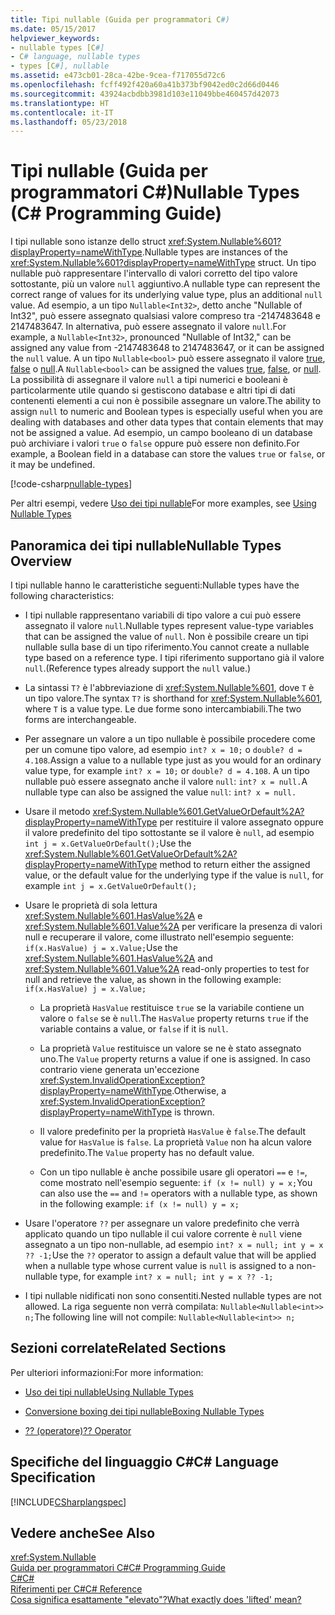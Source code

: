 ```yaml
---
title: Tipi nullable (Guida per programmatori C#)
ms.date: 05/15/2017
helpviewer_keywords:
- nullable types [C#]
- C# language, nullable types
- types [C#], nullable
ms.assetid: e473cb01-28ca-42be-9cea-f717055d72c6
ms.openlocfilehash: fcff492f420a60a41b373bf9042ed0c2d66d0446
ms.sourcegitcommit: 43924acbdbb3981d103e11049bbe460457d42073
ms.translationtype: HT
ms.contentlocale: it-IT
ms.lasthandoff: 05/23/2018
---
```

# <a name="nullable-types-c-programming-guide"></a><span data-ttu-id="7efbf-102">Tipi nullable (Guida per programmatori C#)</span><span class="sxs-lookup"><span data-stu-id="7efbf-102">Nullable Types (C# Programming Guide)</span></span>
<span data-ttu-id="7efbf-103">I tipi nullable sono istanze dello struct <xref:System.Nullable%601?displayProperty=nameWithType>.</span><span class="sxs-lookup"><span data-stu-id="7efbf-103">Nullable types are instances of the <xref:System.Nullable%601?displayProperty=nameWithType> struct.</span></span> <span data-ttu-id="7efbf-104">Un tipo nullable può rappresentare l'intervallo di valori corretto del tipo valore sottostante, più un valore `null` aggiuntivo.</span><span class="sxs-lookup"><span data-stu-id="7efbf-104">A nullable type can represent the correct range of values for its underlying value type, plus an additional `null` value.</span></span> <span data-ttu-id="7efbf-105">Ad esempio, a un tipo `Nullable<Int32>`, detto anche "Nullable of Int32", può essere assegnato qualsiasi valore compreso tra -2147483648 e 2147483647. In alternativa, può essere assegnato il valore `null`.</span><span class="sxs-lookup"><span data-stu-id="7efbf-105">For example, a `Nullable<Int32>`, pronounced "Nullable of Int32," can be assigned any value from -2147483648 to 2147483647, or it can be assigned the `null` value.</span></span> <span data-ttu-id="7efbf-106">A un tipo `Nullable<bool>` può essere assegnato il valore [true](../../../csharp/language-reference/keywords/true.md), [false](../../../csharp/language-reference/keywords/false.md) o [null](../../../csharp/language-reference/keywords/null.md).</span><span class="sxs-lookup"><span data-stu-id="7efbf-106">A `Nullable<bool>` can be assigned the values [true](../../../csharp/language-reference/keywords/true.md), [false](../../../csharp/language-reference/keywords/false.md), or [null](../../../csharp/language-reference/keywords/null.md).</span></span> <span data-ttu-id="7efbf-107">La possibilità di assegnare il valore `null` a tipi numerici e booleani è particolarmente utile quando si gestiscono database e altri tipi di dati contenenti elementi a cui non è possibile assegnare un valore.</span><span class="sxs-lookup"><span data-stu-id="7efbf-107">The ability to assign `null` to numeric and Boolean types is especially useful when you are dealing with databases and other data types that contain elements that may not be assigned a value.</span></span> <span data-ttu-id="7efbf-108">Ad esempio, un campo booleano di un database può archiviare i valori `true` o `false` oppure può essere non definito.</span><span class="sxs-lookup"><span data-stu-id="7efbf-108">For example, a Boolean field in a database can store the values `true` or `false`, or it may be undefined.</span></span> 
  
[!code-csharp[nullable-types](../../../../samples/snippets/csharp/programming-guide/nullable-types/nullable-ex1.cs)]  
  
<span data-ttu-id="7efbf-109">Per altri esempi, vedere [Uso dei tipi nullable](../../../csharp/programming-guide/nullable-types/using-nullable-types.md)</span><span class="sxs-lookup"><span data-stu-id="7efbf-109">For more examples, see [Using Nullable Types](../../../csharp/programming-guide/nullable-types/using-nullable-types.md)</span></span>  
  
## <a name="nullable-types-overview"></a><span data-ttu-id="7efbf-110">Panoramica dei tipi nullable</span><span class="sxs-lookup"><span data-stu-id="7efbf-110">Nullable Types Overview</span></span>  
 <span data-ttu-id="7efbf-111">I tipi nullable hanno le caratteristiche seguenti:</span><span class="sxs-lookup"><span data-stu-id="7efbf-111">Nullable types have the following characteristics:</span></span>  
  
-   <span data-ttu-id="7efbf-112">I tipi nullable rappresentano variabili di tipo valore a cui può essere assegnato il valore `null`.</span><span class="sxs-lookup"><span data-stu-id="7efbf-112">Nullable types represent value-type variables that can be assigned the value of `null`.</span></span> <span data-ttu-id="7efbf-113">Non è possibile creare un tipi nullable sulla base di un tipo riferimento.</span><span class="sxs-lookup"><span data-stu-id="7efbf-113">You cannot create a nullable type based on a reference type.</span></span> <span data-ttu-id="7efbf-114">I tipi riferimento supportano già il valore `null`.</span><span class="sxs-lookup"><span data-stu-id="7efbf-114">(Reference types already support the `null` value.)</span></span>  
  
-   <span data-ttu-id="7efbf-115">La sintassi `T?` è l'abbreviazione di <xref:System.Nullable%601>, dove `T` è un tipo valore.</span><span class="sxs-lookup"><span data-stu-id="7efbf-115">The syntax `T?` is shorthand for <xref:System.Nullable%601>, where `T` is a value type.</span></span> <span data-ttu-id="7efbf-116">Le due forme sono intercambiabili.</span><span class="sxs-lookup"><span data-stu-id="7efbf-116">The two forms are interchangeable.</span></span>  
  
-   <span data-ttu-id="7efbf-117">Per assegnare un valore a un tipo nullable è possibile procedere come per un comune tipo valore, ad esempio `int? x = 10;` o `double? d = 4.108`.</span><span class="sxs-lookup"><span data-stu-id="7efbf-117">Assign a value to a nullable type just as you would for an ordinary value type, for example `int? x = 10;` or `double? d = 4.108`.</span></span> <span data-ttu-id="7efbf-118">A un tipo nullable può essere assegnato anche il valore `null`: `int? x = null.`</span><span class="sxs-lookup"><span data-stu-id="7efbf-118">A nullable type can also be assigned the value `null`: `int? x = null.`</span></span>  
  
-   <span data-ttu-id="7efbf-119">Usare il metodo <xref:System.Nullable%601.GetValueOrDefault%2A?displayProperty=nameWithType> per restituire il valore assegnato oppure il valore predefinito del tipo sottostante se il valore è `null`, ad esempio `int j = x.GetValueOrDefault();`</span><span class="sxs-lookup"><span data-stu-id="7efbf-119">Use the <xref:System.Nullable%601.GetValueOrDefault%2A?displayProperty=nameWithType> method to return either the assigned value, or the default value for the underlying type if the value is `null`, for example `int j = x.GetValueOrDefault();`</span></span>  
  
-   <span data-ttu-id="7efbf-120">Usare le proprietà di sola lettura <xref:System.Nullable%601.HasValue%2A> e <xref:System.Nullable%601.Value%2A> per verificare la presenza di valori null e recuperare il valore, come illustrato nell'esempio seguente: `if(x.HasValue) j = x.Value;`</span><span class="sxs-lookup"><span data-stu-id="7efbf-120">Use the <xref:System.Nullable%601.HasValue%2A> and <xref:System.Nullable%601.Value%2A> read-only properties to test for null and retrieve the value, as shown in the following example: `if(x.HasValue) j = x.Value;`</span></span>  
  
    -   <span data-ttu-id="7efbf-121">La proprietà `HasValue` restituisce `true` se la variabile contiene un valore o `false` se è `null`.</span><span class="sxs-lookup"><span data-stu-id="7efbf-121">The `HasValue` property returns `true` if the variable contains a value, or `false` if it is `null`.</span></span>  
  
    -   <span data-ttu-id="7efbf-122">La proprietà `Value` restituisce un valore se ne è stato assegnato uno.</span><span class="sxs-lookup"><span data-stu-id="7efbf-122">The `Value` property returns a value if one is assigned.</span></span> <span data-ttu-id="7efbf-123">In caso contrario viene generata un'eccezione <xref:System.InvalidOperationException?displayProperty=nameWithType>.</span><span class="sxs-lookup"><span data-stu-id="7efbf-123">Otherwise, a <xref:System.InvalidOperationException?displayProperty=nameWithType> is thrown.</span></span>  
  
    -   <span data-ttu-id="7efbf-124">Il valore predefinito per la proprietà `HasValue` è `false`.</span><span class="sxs-lookup"><span data-stu-id="7efbf-124">The default value for `HasValue` is `false`.</span></span> <span data-ttu-id="7efbf-125">La proprietà `Value` non ha alcun valore predefinito.</span><span class="sxs-lookup"><span data-stu-id="7efbf-125">The `Value` property has no default value.</span></span>  
  
    -   <span data-ttu-id="7efbf-126">Con un tipo nullable è anche possibile usare gli operatori `==` e `!=`, come mostrato nell'esempio seguente: `if (x != null) y = x;`</span><span class="sxs-lookup"><span data-stu-id="7efbf-126">You can also use the `==` and `!=` operators with a nullable type, as shown in the following example: `if (x != null) y = x;`</span></span>  
  
-   <span data-ttu-id="7efbf-127">Usare l'operatore `??` per assegnare un valore predefinito che verrà applicato quando un tipo nullable il cui valore corrente è `null` viene assegnato a un tipo non-nullable, ad esempio `int? x = null; int y = x ?? -1;`</span><span class="sxs-lookup"><span data-stu-id="7efbf-127">Use the `??` operator to assign a default value that will be applied when a nullable type whose current value is `null` is assigned to a non-nullable type, for example `int? x = null; int y = x ?? -1;`</span></span>  
  
-   <span data-ttu-id="7efbf-128">I tipi nullable nidificati non sono consentiti.</span><span class="sxs-lookup"><span data-stu-id="7efbf-128">Nested nullable types are not allowed.</span></span> <span data-ttu-id="7efbf-129">La riga seguente non verrà compilata: `Nullable<Nullable<int>> n;`</span><span class="sxs-lookup"><span data-stu-id="7efbf-129">The following line will not compile: `Nullable<Nullable<int>> n;`</span></span>  
  
## <a name="related-sections"></a><span data-ttu-id="7efbf-130">Sezioni correlate</span><span class="sxs-lookup"><span data-stu-id="7efbf-130">Related Sections</span></span>  
 <span data-ttu-id="7efbf-131">Per ulteriori informazioni:</span><span class="sxs-lookup"><span data-stu-id="7efbf-131">For more information:</span></span>  
  
-   [<span data-ttu-id="7efbf-132">Uso dei tipi nullable</span><span class="sxs-lookup"><span data-stu-id="7efbf-132">Using Nullable Types</span></span>](../../../csharp/programming-guide/nullable-types/using-nullable-types.md)  
  
-   [<span data-ttu-id="7efbf-133">Conversione boxing dei tipi nullable</span><span class="sxs-lookup"><span data-stu-id="7efbf-133">Boxing Nullable Types</span></span>](../../../csharp/programming-guide/nullable-types/boxing-nullable-types.md)  
  
-   [<span data-ttu-id="7efbf-134">?? (operatore)</span><span class="sxs-lookup"><span data-stu-id="7efbf-134">?? Operator</span></span>](../../../csharp/language-reference/operators/null-coalescing-operator.md)  
  
## <a name="c-language-specification"></a><span data-ttu-id="7efbf-135">Specifiche del linguaggio C#</span><span class="sxs-lookup"><span data-stu-id="7efbf-135">C# Language Specification</span></span>  
 [!INCLUDE[CSharplangspec](~/includes/csharplangspec-md.md)]  
  
## <a name="see-also"></a><span data-ttu-id="7efbf-136">Vedere anche</span><span class="sxs-lookup"><span data-stu-id="7efbf-136">See Also</span></span>  
 <xref:System.Nullable>  
 [<span data-ttu-id="7efbf-137">Guida per programmatori C#</span><span class="sxs-lookup"><span data-stu-id="7efbf-137">C# Programming Guide</span></span>](../../../csharp/programming-guide/index.md)  
 [<span data-ttu-id="7efbf-138">C#</span><span class="sxs-lookup"><span data-stu-id="7efbf-138">C#</span></span>](../../../csharp/index.md)  
 [<span data-ttu-id="7efbf-139">Riferimenti per C#</span><span class="sxs-lookup"><span data-stu-id="7efbf-139">C# Reference</span></span>](../../../csharp/language-reference/index.md)  
 [<span data-ttu-id="7efbf-140">Cosa significa esattamente "elevato"?</span><span class="sxs-lookup"><span data-stu-id="7efbf-140">What exactly does 'lifted' mean?</span></span>](https://blogs.msdn.microsoft.com/ericlippert/2007/06/27/what-exactly-does-lifted-mean/)
